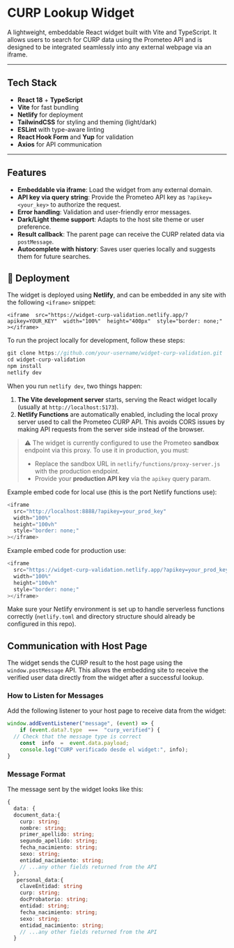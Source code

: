 # CURP Lookup Widget

A lightweight, embeddable React widget built with Vite and TypeScript. It allows users to search for CURP data using the Prometeo API and is designed to be integrated seamlessly into any external webpage via an iframe.

---

## Tech Stack

- **React 18** + **TypeScript**
- **Vite** for fast bundling
- **Netlify** for deployment
- **TailwindCSS** for styling and theming (light/dark)
- **ESLint** with type-aware linting
- **React Hook Form** and **Yup** for validation
- **Axios** for API communication

---

## Features

- **Embeddable via iframe**: Load the widget from any external domain.
- **API key via query string**: Provide the Prometeo API key as `?apikey=<your_key>` to authorize the request.
- **Error handling**: Validation and user-friendly error messages.
- **Dark/Light theme support**: Adapts to the host site theme or user preference.
- **Result callback**: The parent page can receive the CURP related data via `postMessage`.
- **Autocomplete with history**: Saves user queries locally and suggests them for future searches.

## 🚀 Deployment

The widget is deployed using **Netlify**, and can be embedded in any site with the following `<iframe>` snippet:

`<iframe  src="https://widget-curp-validation.netlify.app/?apikey=YOUR_KEY"  width="100%"  height="400px"  style="border: none;" ></iframe>`

To run the project locally for development, follow these steps:

```js
git clone https://github.com/your-username/widget-curp-validation.git
cd widget-curp-validation
npm install
netlify dev
```

When you run `netlify dev`, two things happen:

1.  **The Vite development server** starts, serving the React widget locally (usually at `http://localhost:5173`).
2.  **Netlify Functions** are automatically enabled, including the local proxy server used to call the Prometeo CURP API. This avoids CORS issues by making API requests from the server side instead of the browser.

> ⚠️ The widget is currently configured to use the Prometeo **sandbox** endpoint via this proxy. To use it in production, you must:
>
> - Replace the sandbox URL in `netlify/functions/proxy-server.js` with the production endpoint.
> - Provide your **production API key** via the `apikey` query param.

Example embed code for local use (this is the port Netlify functions use):

```js
<iframe
  src="http://localhost:8888/?apikey=your_prod_key"
  width="100%"
  height="100vh"
  style="border: none;"
></iframe>
```

Example embed code for production use:

```js
<iframe
  src="https://widget-curp-validation.netlify.app/?apikey=your_prod_key"
  width="100%"
  height="100vh"
  style="border: none;"
></iframe>
```

Make sure your Netlify environment is set up to handle serverless functions correctly (`netlify.toml` and directory structure should already be configured in this repo).

## Communication with Host Page

The widget sends the CURP result to the host page using the `window.postMessage` API. This allows the embedding site to receive the verified user data directly from the widget after a successful lookup.

### How to Listen for Messages

Add the following listener to your host page to receive data from the widget:

```js
window.addEventListener("message", (event) => {
	if (event.data?.type  ===  "curp_verified") {
  // Check that the message type is correct
	const  info  =  event.data.payload;
	console.log("CURP verificado desde el widget:", info);
}
```

### Message Format

The message sent by the widget looks like this:

```ts
{
  data: {
  document_data:{
    curp: string;
    nombre: string;
    primer_apellido: string;
    segundo_apellido: string;
    fecha_nacimiento: string;
    sexo: string;
    entidad_nacimiento: string;
    // ...any other fields returned from the API
  },
   personal_data:{
    claveEntidad: string
    curp: string;
    docProbatorio: string;
    entidad: string;
    fecha_nacimiento: string;
    sexo: string;
    entidad_nacimiento: string;
    // ...any other fields returned from the API
  }
```
